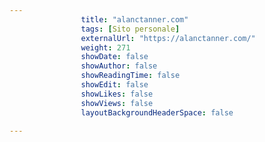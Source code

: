 ---
                title: "alanctanner.com"
                tags: [Sito personale]
                externalUrl: "https://alanctanner.com/"
                weight: 271
                showDate: false
                showAuthor: false
                showReadingTime: false
                showEdit: false
                showLikes: false
                showViews: false
                layoutBackgroundHeaderSpace: false
                ---

